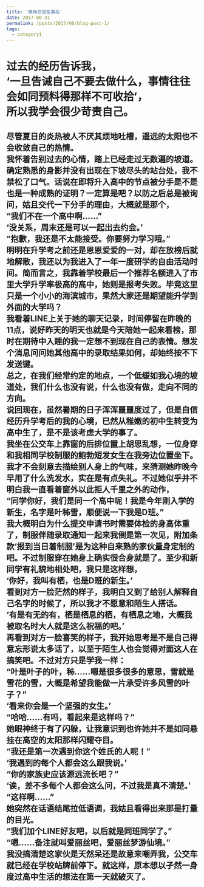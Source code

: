 ```yaml
---
title: '懊悔总是在事后'
date: 2017-08-31
permalink: /posts/2017/08/blog-post-1/
tags:
  - category1
---
```


过去的经历告诉我，  
‘一旦告诫自己不要去做什么，事情往往会如同预料得那样不可收拾’，  
所以我学会很少苛责自己。
======

尽管夏日的炎热被人不厌其烦地吐槽，遥远的太阳也不会收敛自己的热情。  
我怀着告别过去的心情，踏上已经走过无数遍的坡道。确定熟悉的身影并没有出现在下坡尽头的站台处，我不禁松了口气。话说在即将升入高中的节点被分手是不是也是一种成熟的证明？一定算是吧？以防之后总是被询问，姑且交代一下分手的理由，大概就是那个，  
“我们不在一个高中啊……”  
‘没关系，周末还是可以一起出去约会。’  
“抱歉，我还是不太能接受。你要努力学习哦。”  
明明在升学考之前还是恩恩爱爱的一对，却在放榜后就地解散，我还以为我进入了一年一度研学的自由活动时间。简而言之，我靠着学校最后一个推荐名额进入了市里大学升学率极高的高中，她则是报考失败。毕竟这里只是一个小小的海滨城市，果然大家还是期望能升学到外面的大学吗？  
我看着LINE上关于她的聊天记录，时间停留在昨晚的11点，说好昨天的明天也就是今天陪她一起来看榜，那时在期待中入睡的我一定想不到现在自己的表情。想发个消息问问她其他高中的录取结果如何，却始终按不下发送键。  
总之，在我们经常约定的地点，一个低缓如我心境的坡道处，我们什么也没有说，什么也没有做，走向不同的方向。  
说回现在，虽然暑期的日子浑浑噩噩度过了，但是自信经历升学考后的我的心境，已然从稚嫩的初中生转变为高中生了，是不是该考虑大学的事了。  
我坐在公交车上靠窗的后排位置上胡思乱想，一位身穿和我相同学校制服的鲍勃短发女生在我旁边位置坐下。我才不会刻意去描绘别人身上的气味，来猜测她昨晚今早用了什么洗发水，实在是有点失礼。不过她似乎并不明白我一直看着窗外以此拒人千里之外的动作，  
“同学你好，我们是同一个高中呢！我是今年刚入学的新生，名字是叶秭雪，顺便说一下我是D班。”  
我大概明白为什么提交申请书时需要体检的身高体重了，制服伴随录取通知一起来我倒是第一次见，附加条款‘报到当日着制服’是为这种自来熟的家伙量身定制的吧。不过制服穿在她身上确实很合身就是了。至少和新同学有礼貌地相处吧，我只是这样想，  
‘你好，我叫有栖，也是D班的新生。’  
看到对方一脸茫然的样子，我明白又到了给别人解释自己名字的时候了，所以我才不愿意和陌生人搭话。  
‘有是有无的有，栖是栖息的栖，有栖息之地，大概我被取名时大人就是这么祝福的吧。’  
再看到对方一脸喜笑的样子，我开始思考是不是自己得意忘形说太多话了，以至于陌生人也会觉得对面这人在搞笑吧。不过对方只是学我一样：  
“叶是叶子的叶，秭……嗯是很多很多的意思，雪就是雪花的雪，大概是希望我能做一片承受许多风雪的叶子？”  
‘看来你会是一个坚强的女生。’  
“哈哈……有吗，看起来是这样吗？”  
她眼神终于有了闪躲，让我意识到也许她并不是如同悬挂在高空的太阳那样闪耀夺目。  
“我还是第一次遇到你这个姓氏的人呢！”  
‘我遇到的每个人都会这么跟我说。’  
“你的家族史应该源远流长吧？”  
‘诶，差不多每个人都会这么问，不过我是真不清楚。’  
“这样啊……”  
她突然在话语结尾拉低语调，我姑且看得出来那是打量的目光。  
“我们加个LINE好友吧，以后就是同班同学了。”  
“嗯……备注就叫爱丽丝吧，爱丽丝梦游仙境。”  
我没搞清楚这家伙是天然呆还是故意来嘲弄我，公交车就已经在学校站牌前停下。就这样，原本想以孑然一身度过高中生活的想法在第一天就破灭了。
------
